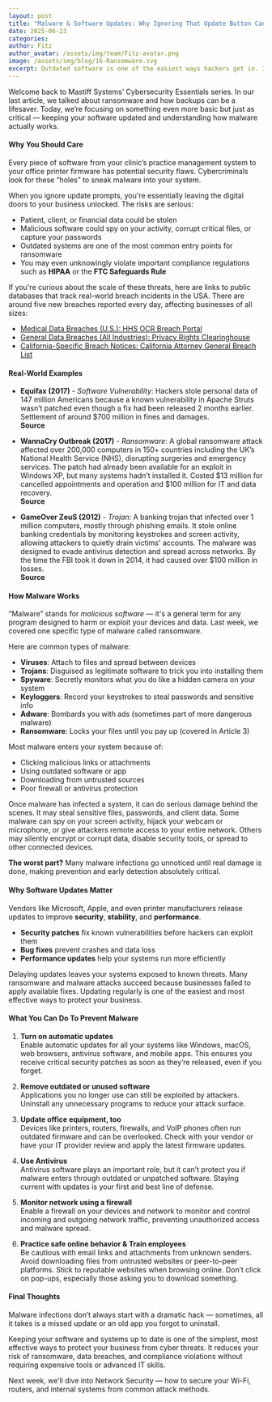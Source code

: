 ```yaml
---
layout: post
title: "Malware & Software Updates: Why Ignoring That Update Button Can Cost You "
date: 2025-06-23
categories: 
author: Fitz
author_avatar: /assets/img/team/Fitz-avatar.png
image: /assets/img/blog/16-Ransomware.svg
excerpt: Outdated software is one of the easiest ways hackers get in. In this article, we break down how malware works, why software updates matter, and what simple steps you can take—like turning on automatic updates and uninstalling unused apps—to keep your business secure.
---
```

Welcome back to Mastiff Systems’ Cybersecurity Essentials series. In our last article, we talked about ransomware and how backups can be a lifesaver. Today, we’re focusing on something even more basic but just as critical — keeping your software updated and understanding how malware actually works.

#### Why You Should Care

Every piece of software from your clinic’s practice management system to your office printer firmware has potential security flaws. Cybercriminals look for these “holes” to sneak malware into your system.

When you ignore update prompts, you're essentially leaving the digital doors to your business unlocked. The risks are serious:

- Patient, client, or financial data could be stolen  
- Malicious software could spy on your activity, corrupt critical files, or capture your passwords  
- Outdated systems are one of the most common entry points for ransomware  
- You may even unknowingly violate important compliance regulations such as **HIPAA** or the **FTC Safeguards Rule**

If you're curious about the scale of these threats, here are links to public databases that track real-world breach incidents in the USA. There are around five new breaches reported every day, affecting businesses of all sizes:

- [Medical Data Breaches (U.S.): HHS OCR Breach Portal](https://ocrportal.hhs.gov/ocr/breach/breach_report.jsf)  
- [General Data Breaches (All Industries): Privacy Rights Clearinghouse](https://privacyrights.org/data-breaches)  
- [California-Specific Breach Notices: California Attorney General Breach List](https://oag.ca.gov/privacy/databreach/list)


#### Real-World Examples

- **Equifax (2017)** - *Software Vulnerability*: Hackers stole personal data of 147 million Americans because a known vulnerability in Apache Struts wasn’t patched even though a fix had been released 2 months earlier. Settlement of around $700 million in fines and damages.  
  **Source**

- **WannaCry Outbreak (2017)** - *Ransomware*: A global ransomware attack affected over 200,000 computers in 150+ countries including the UK’s National Health Service (NHS), disrupting surgeries and emergency services. The patch had already been available for an exploit in Windows XP, but many systems hadn’t installed it. Costed $13 million for cancelled appointments and operation and $100 million for IT and data recovery.  
  **Source**

- **GameOver ZeuS (2012)** - *Trojan*: A banking trojan that infected over 1 million computers, mostly through phishing emails. It stole online banking credentials by monitoring keystrokes and screen activity, allowing attackers to quietly drain victims' accounts. The malware was designed to evade antivirus detection and spread across networks. By the time the FBI took it down in 2014, it had caused over $100 million in losses.  
  **Source**


#### How Malware Works

“Malware” stands for *malicious software* — it's a general term for any program designed to harm or exploit your devices and data. Last week, we covered one specific type of malware called ransomware.

Here are common types of malware:

- **Viruses**: Attach to files and spread between devices  
- **Trojans**: Disguised as legitimate software to trick you into installing them  
- **Spyware**: Secretly monitors what you do like a hidden camera on your system  
- **Keyloggers**: Record your keystrokes to steal passwords and sensitive info  
- **Adware**: Bombards you with ads (sometimes part of more dangerous malware)  
- **Ransomware**: Locks your files until you pay up (covered in Article 3)  

Most malware enters your system because of:

- Clicking malicious links or attachments  
- Using outdated software or app  
- Downloading from untrusted sources  
- Poor firewall or antivirus protection  

Once malware has infected a system, it can do serious damage behind the scenes. It may steal sensitive files, passwords, and client data. Some malware can spy on your screen activity, hijack your webcam or microphone, or give attackers remote access to your entire network. Others may silently encrypt or corrupt data, disable security tools, or spread to other connected devices.

**The worst part?** Many malware infections go unnoticed until real damage is done, making prevention and early detection absolutely critical.


#### Why Software Updates Matter

Vendors like Microsoft, Apple, and even printer manufacturers release updates to improve **security**, **stability**, and **performance**.

- **Security patches** fix known vulnerabilities before hackers can exploit them  
- **Bug fixes** prevent crashes and data loss  
- **Performance updates** help your systems run more efficiently  

Delaying updates leaves your systems exposed to known threats. Many ransomware and malware attacks succeed because businesses failed to apply available fixes. Updating regularly is one of the easiest and most effective ways to protect your business.

#### What You Can Do To Prevent Malware

1. **Turn on automatic updates**  
   Enable automatic updates for all your systems like Windows, macOS, web browsers, antivirus software, and mobile apps. This ensures you receive critical security patches as soon as they’re released, even if you forget.

2. **Remove outdated or unused software**  
   Applications you no longer use can still be exploited by attackers. Uninstall any unnecessary programs to reduce your attack surface.

3. **Update office equipment, too**  
   Devices like printers, routers, firewalls, and VoIP phones often run outdated firmware and can be overlooked. Check with your vendor or have your IT provider review and apply the latest firmware updates.

4. **Use Antivirus**  
   Antivirus software plays an important role, but it can’t protect you if malware enters through outdated or unpatched software. Staying current with updates is your first and best line of defense.

5. **Monitor network using a firewall**  
   Enable a firewall on your devices and network to monitor and control incoming and outgoing network traffic, preventing unauthorized access and malware spread.

6. **Practice safe online behavior & Train employees**  
   Be cautious with email links and attachments from unknown senders. Avoid downloading files from untrusted websites or peer-to-peer platforms. Stick to reputable websites when browsing online. Don’t click on pop-ups, especially those asking you to download something.


#### Final Thoughts

Malware infections don’t always start with a dramatic hack — sometimes, all it takes is a missed update or an old app you forgot to uninstall.

Keeping your software and systems up to date is one of the simplest, most effective ways to protect your business from cyber threats. It reduces your risk of ransomware, data breaches, and compliance violations without requiring expensive tools or advanced IT skills.


Next week, we’ll dive into Network Security — how to secure your Wi-Fi, routers, and internal systems from common attack methods.
